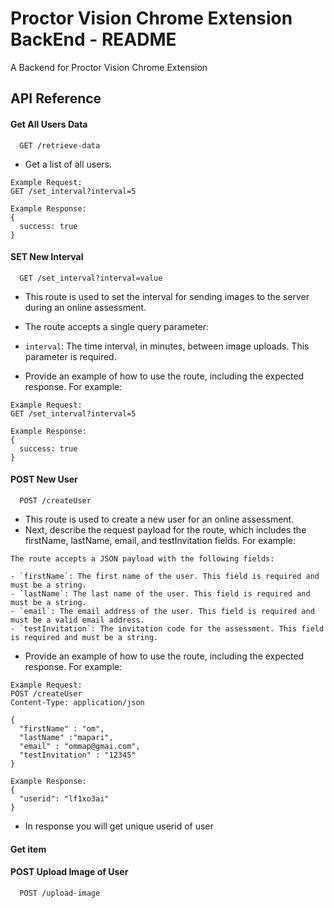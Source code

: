 
# Proctor Vision Chrome Extension BackEnd - README

A Backend for Proctor Vision Chrome Extension

## API Reference

#### Get All Users Data

```http
  GET /retrieve-data
```
- Get a list of all users.
```
Example Request:
GET /set_interval?interval=5

Example Response:
{
  success: true
}

```

#### SET New Interval

```http
  GET /set_interval?interval=value
```

- This route is used to set the interval for sending images to the server during an online assessment.
- The route accepts a single query parameter:

- `interval`: The time interval, in minutes, between image uploads. This parameter is required.

- Provide an example of how to use the route, including the expected response. For example:
```
Example Request:
GET /set_interval?interval=5

Example Response:
{
  success: true
}

```

#### POST New User

```http
  POST /createUser
```
- This route is used to create a new user for an online assessment.
- Next, describe the request payload for the route, which includes the firstName, lastName, email, and testInvitation fields. For example:
```
The route accepts a JSON payload with the following fields:

- `firstName`: The first name of the user. This field is required and must be a string.
- `lastName`: The last name of the user. This field is required and must be a string.
- `email`: The email address of the user. This field is required and must be a valid email address.
- `testInvitation`: The invitation code for the assessment. This field is required and must be a string.
```
- Provide an example of how to use the route, including the expected response. For example:

```
Example Request:
POST /createUser
Content-Type: application/json

{
  "firstName" : "om",
  "lastName" :"mapari",
  "email" : "ommap@gmai.com",
  "testInvitation" : "12345"
}

Example Response:
{
  "userid": "lf1xo3ai"
}
```
- In response you will get unique userid of user

#### Get item



#### POST Upload Image of User
```http
  POST /upload-image
```
